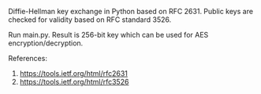 Diffie-Hellman key exchange in Python based on RFC 2631. Public keys are checked for validity based on RFC standard 3526.

Run main.py. Result is 256-bit key which can be used for AES encryption/decryption.

References:
1. https://tools.ietf.org/html/rfc2631
2. https://tools.ietf.org/html/rfc3526
